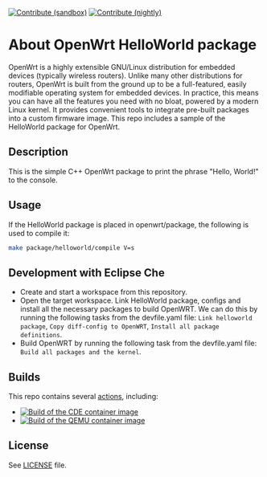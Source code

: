 [![Contribute (sandbox)](https://img.shields.io/static/v1?label=Dev%20Spaces%20sandbox&message=for%20maintainers&logo=redhat&color=FDB940&labelColor=525C86)](https://workspaces.openshift.com#https://github.com/che-incubator/openwrt-helloworld-package)
[![Contribute (nightly)](https://img.shields.io/static/v1?label=nightly%20Che&message=for%20maintainers&logo=eclipseche&color=FDB940&labelColor=525C86)](https://che-dogfooding.apps.che-dev.x6e0.p1.openshiftapps.com#https://github.com/che-incubator/openwrt-helloworld-package)

# About OpenWrt HelloWorld package

OpenWrt is a highly extensible GNU/Linux distribution for embedded devices (typically wireless routers). Unlike many other distributions for routers, OpenWrt is built from the ground up to be a full-featured, easily modifiable operating system for embedded devices. In practice, this means you can have all the features you need with no bloat, powered by a modern Linux kernel. It provides convenient tools to integrate pre-built packages into a custom firmware image. This repo includes a sample of the HelloWorld package for OpenWrt.

## Description

This is the simple C++ OpenWrt package to print the phrase "Hello, World!" to the console.

## Usage

If the HelloWorld package is placed in openwrt/package, the following is used to compile it:
```bash
make package/helloworld/compile V=s
```

## Development with Eclipse Che

- Create and start a workspace from this repository.
- Open the target workspace. Link HelloWorld package, configs and install all the necessary packages to build OpenWRT. We can do this by running the following tasks from the devfile.yaml file: `Link helloworld package`, `Copy diff-config to OpenWRT`, `Install all package definitions`.
- Build OpenWRT by running the following task from the devfile.yaml file: `Build all packages and the kernel`.


## Builds
This repo contains several [actions](https://github.com/che-incubator/openwrt-helloworld-package/actions), including:
* [![Build of the CDE container image](https://github.com/che-incubator/openwrt-helloworld-package/actions/workflows/cde-image-build.yaml/badge.svg)](https://github.com/che-incubator/openwrt-helloworld-package/actions/workflows/cde-image-build.yaml)
* [![Build of the QEMU container image](https://github.com/che-incubator/openwrt-helloworld-package/actions/workflows/qemu-image-build.yaml/badge.svg)](https://github.com/che-incubator/openwrt-helloworld-package/actions/workflows/qemu-image-build.yaml)

## License

See [LICENSE](LICENSE) file.
